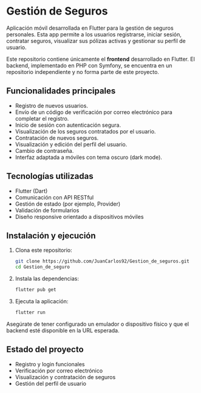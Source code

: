 # Gestión de Seguros

Aplicación móvil desarrollada en Flutter para la gestión de seguros personales. Esta app permite a los usuarios registrarse, iniciar sesión, contratar seguros, visualizar sus pólizas activas y gestionar su perfil de usuario.

Este repositorio contiene únicamente el **frontend** desarrollado en Flutter. El backend, implementado en PHP con Symfony, se encuentra en un repositorio independiente y no forma parte de este proyecto.

## Funcionalidades principales

- Registro de nuevos usuarios.
- Envío de un código de verificación por correo electrónico para completar el registro.
- Inicio de sesión con autenticación segura.
- Visualización de los seguros contratados por el usuario.
- Contratación de nuevos seguros.
- Visualización y edición del perfil del usuario.
- Cambio de contraseña.
- Interfaz adaptada a móviles con tema oscuro (dark mode).

## Tecnologías utilizadas

- Flutter (Dart)
- Comunicación con API RESTful
- Gestión de estado (por ejemplo, Provider)
- Validación de formularios
- Diseño responsive orientado a dispositivos móviles

## Instalación y ejecución

1. Clona este repositorio:

   ```bash
   git clone https://github.com/JuanCarlos92/Gestion_de_seguros.git
   cd Gestion_de_seguro
   ```
2. Instala las dependencias:
   ```bash
   flutter pub get
   ```
3. Ejecuta la aplicación:
   ```bash
   flutter run
   ```
Asegúrate de tener configurado un emulador o dispositivo físico y que el backend esté disponible en la URL esperada.

## Estado del proyecto

- Registro y login funcionales
- Verificación por correo electrónico
- Visualización y contratación de seguros
- Gestión del perfil de usuario
   
